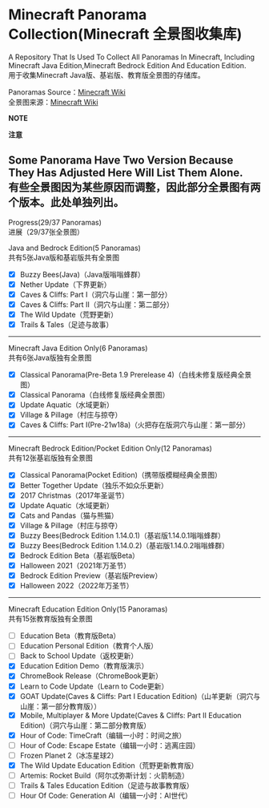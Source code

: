 # Minecraft Panorama Collection(Minecraft 全景图收集库)

A Repository That Is Used To Collect All Panoramas In Minecraft, Including Minecraft Java Edition,Minecraft Bedrock Edition And Education Edition.<br>
用于收集Minecraft Java版、基岩版、教育版全景图的存储库。

Panoramas Source：[Minecraft Wiki](https://minecraft.wiki/w/Panorama)<br>
全景图来源：[Minecraft Wiki](https://zh.minecraft.wiki/w/%E5%85%A8%E6%99%AF%E5%9B%BE)

<strong>NOTE</strong>

<strong>注意</strong>

<strong>Some Panorama Have Two Version Because They Has Adjusted Here Will List Them Alone.<br></strong>
<strong>有些全景图因为某些原因而调整，因此部分全景图有两个版本。此处单独列出。</strong>
-----------------------------------------------------------------
Progress(29/37 Panoramas)<br>
进展（29/37张全景图）

Java and Bedrock Edition(5 Panoramas)<br>
共有5张Java版和基岩版共有全景图<br>
- [x] Buzzy Bees(Java)（Java版嗡嗡蜂群）
- [x] Nether Update（下界更新）
- [x] Caves & Cliffs: Part I（洞穴与山崖：第一部分）
- [x] Caves & Cliffs: Part II（洞穴与山崖：第二部分）
- [x] The Wild Update（荒野更新）
- [x] Trails & Tales（足迹与故事）
-----------------------------------------------------------------
Minecraft Java Edition Only(6 Panoramas)<br>
共有6张Java版独有全景图<br>
- [x] Classical Panorama(Pre-Beta 1.9 Prerelease 4)（白线未修复版经典全景图）
- [x] Classical Panorama（白线修复版经典全景图）
- [x] Update Aquatic（水域更新）
- [x] Village & Pillage（村庄与掠夺）
- [x] Caves & Cliffs: Part I(Pre-21w18a)（火把存在版洞穴与山崖：第一部分）
-----------------------------------------------------------------
Minecraft Bedrock Edition/Pocket Edition Only(12 Panoramas)<br>
共有12张基岩版独有全景图<br>
- [x] Classical Panorama(Pocket Edition)（携带版模糊经典全景图）
- [x] Better Together Update（独乐不如众乐更新）
- [x] 2017 Christmas（2017年圣诞节）
- [x] Update Aquatic（水域更新）
- [x] Cats and Pandas（猫与熊猫）
- [x] Village & Pillage（村庄与掠夺）
- [x] Buzzy Bees(Bedrock Edition 1.14.0.1)（基岩版1.14.0.1嗡嗡蜂群）
- [x] Buzzy Bees(Bedrock Edition 1.14.0.2)（基岩版1.14.0.2嗡嗡蜂群）
- [x] Bedrock Edition Beta（基岩版Beta）
- [x] Halloween 2021（2021年万圣节）
- [x] Bedrock Edition Preview（基岩版Preview）
- [x] Halloween 2022（2022年万圣节）
-----------------------------------------------------------------
Minecraft Education Edition Only(15 Panoramas)<br>
共有15张教育版独有全景图<br>
- [ ] Education Beta（教育版Beta）
- [ ] Education Personal Edition（教育个人版）
- [ ] Back to School Update（返校更新）
- [x] Education Edition Demo（教育版演示）
- [x] ChromeBook Release（ChromeBook更新）
- [x] Learn to Code Update（Learn to Code更新）
- [x] GOAT Update(Caves & Cliffs: Part I Education Edition)（山羊更新（洞穴与山崖：第一部分教育版））
- [x] Mobile, Multiplayer & More Update(Caves & Cliffs: Part II Education Edition)（洞穴与山崖：第二部分教育版）
- [x] Hour of Code: TimeCraft（编辑一小时：时间之旅）
- [ ] Hour of Code: Escape Estate（编辑一小时：逃离庄园）
- [ ] Frozen Planet 2（冰冻星球2）
- [x] The Wild Update Education Edition（荒野更新教育版）
- [ ] Artemis: Rocket Build（阿尔忒弥斯计划：火箭制造）
- [ ] Trails & Tales Education Edition（足迹与故事教育版）
- [ ] Hour Of Code: Generation AI（编辑一小时：AI世代）

